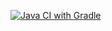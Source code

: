 [![Java CI with Gradle](https://github.com/Marina85b/Patterns1/actions/workflows/gradle.yml/badge.svg)](https://github.com/Marina85b/Patterns1/actions/workflows/gradle.yml)